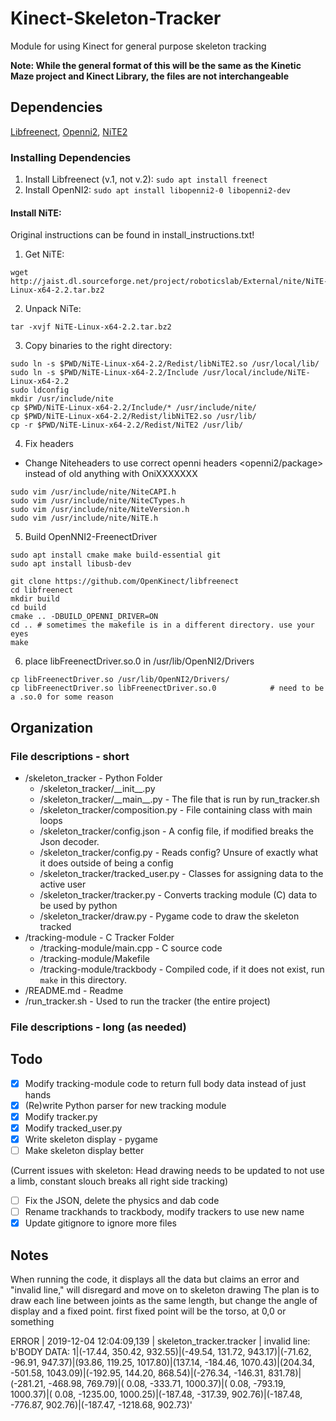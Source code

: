 # Kinect-Skeleton-Tracker
Module for using Kinect for general purpose skeleton tracking

**Note: While the general format of this will be the same as the Kinetic Maze project and Kinect Library, the files are not interchangeable**

## Dependencies
[Libfreenect](https://github.com/OpenKinect/libfreenect),
[Openni2](https://github.com/occipital/openni2),
[NiTE2](http://jaist.dl.sourceforge.net/project/roboticslab/External/nite/NiTE-Linux-x64-2.2.tar.bz2)

### Installing Dependencies

1. Install Libfreenect (v.1, not v.2): `sudo apt install freenect`
2. Install OpenNI2: `sudo apt install libopenni2-0 libopenni2-dev`

#### Install NiTE:
Original instructions can be found in install_instructions.txt!

1. Get NiTE:
  ```
  wget http://jaist.dl.sourceforge.net/project/roboticslab/External/nite/NiTE-Linux-x64-2.2.tar.bz2
  ```
2. Unpack NiTe:
  ```
  tar -xvjf NiTE-Linux-x64-2.2.tar.bz2
  ```
3. Copy binaries to the right directory:
  ```
  sudo ln -s $PWD/NiTE-Linux-x64-2.2/Redist/libNiTE2.so /usr/local/lib/
  sudo ln -s $PWD/NiTE-Linux-x64-2.2/Include /usr/local/include/NiTE-Linux-x64-2.2
  sudo ldconfig
  mkdir /usr/include/nite
  cp $PWD/NiTE-Linux-x64-2.2/Include/* /usr/include/nite/
  cp $PWD/NiTE-Linux-x64-2.2/Redist/libNiTE2.so /usr/lib/
  cp -r $PWD/NiTE-Linux-x64-2.2/Redist/NiTE2 /usr/lib/
  ```
4. Fix headers
  - Change Niteheaders to use correct openni headers <openni2/package> instead of old <package> anything with OniXXXXXXX
  ```
  sudo vim /usr/include/nite/NiteCAPI.h
  sudo vim /usr/include/nite/NiteCTypes.h
  sudo vim /usr/include/nite/NiteVersion.h
  sudo vim /usr/include/nite/NiTE.h
  ```

5. Build OpenNNI2-FreenectDriver
  ```
  sudo apt install cmake make build-essential git
  sudo apt install libusb-dev

  git clone https://github.com/OpenKinect/libfreenect
  cd libfreenect
  mkdir build
  cd build
  cmake .. -DBUILD_OPENNI_DRIVER=ON
  cd .. # sometimes the makefile is in a different directory. use your eyes
  make
  ```
6. place libFreenectDriver.so.0 in /usr/lib/OpenNI2/Drivers
  ```
  cp libFreenectDriver.so /usr/lib/OpenNI2/Drivers/
  cp libFreenectDriver.so libFreenectDriver.so.0 			# need to be a .so.0 for some reason
  ```

## Organization

### File descriptions - short

* /skeleton_tracker - Python Folder
  * /skeleton_tracker/\_\_init\_\_.py
  * /skeleton_tracker/\_\_main\_\_.py  - The file that is run by run_tracker.sh
  * /skeleton_tracker/composition.py - File containing class with main loops
  * /skeleton_tracker/config.json - A config file, if modified breaks the Json decoder.
  * /skeleton_tracker/config.py - Reads config? Unsure of exactly what it does outside of being a config
  * /skeleton_tracker/tracked_user.py - Classes for assigning data to the active user
  * /skeleton_tracker/tracker.py - Converts tracking module (C) data to be used by python
  * /skeleton_tracker/draw.py - Pygame code to draw the skeleton tracked
* /tracking-module - C Tracker Folder
  * /tracking-module/main.cpp - C source code
  * /tracking-module/Makefile
  * /tracking-module/trackbody - Compiled code, if it does not exist, run `make` in this directory.
* /README.md - Readme
* /run_tracker.sh - Used to run the tracker (the entire project)

### File descriptions - long (as needed)


## Todo
- [x] Modify tracking-module code to return full body data instead of just hands
- [x] (Re)write Python parser for new tracking module
- [x] Modify tracker.py
- [x] Modify tracked_user.py
- [x] Write skeleton display - pygame
- [ ] Make skeleton display better

(Current issues with skeleton: Head drawing needs to be updated to not use a limb, constant slouch breaks all right side tracking)

- [ ] Fix the JSON, delete the physics and dab code
- [ ] Rename trackhands to trackbody, modify trackers to use new name
- [x] Update gitignore to ignore more files

## Notes
When running the code, it displays all the data but claims an error and "invalid line," will disregard and move on to skeleton drawing
The plan is to draw each line between joints as the same length, but change the angle of display and a fixed point. first fixed point will be the torso, at 0,0 or something

ERROR   | 2019-12-04 12:04:09,139 | skeleton_tracker.tracker | invalid line: b'BODY DATA: 1|(-17.44, 350.42, 932.55)|(-49.54, 131.72, 943.17)|(-71.62, -96.91, 947.37)|(93.86, 119.25, 1017.80)|(137.14, -184.46, 1070.43)|(204.34, -501.58, 1043.09)|(-192.95, 144.20, 868.54)|(-276.34, -146.31, 831.78)|(-281.21, -468.98, 769.79)|( 0.08, -333.71, 1000.37)|( 0.08, -793.19, 1000.37)|( 0.08, -1235.00, 1000.25)|(-187.48, -317.39, 902.76)|(-187.48, -776.87, 902.76)|(-187.47, -1218.68, 902.73)'
